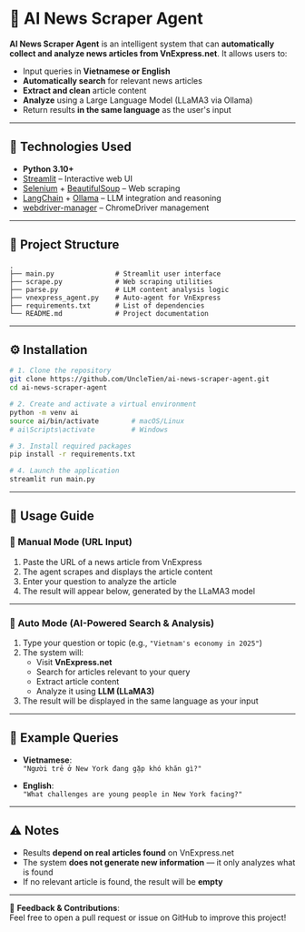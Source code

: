 # 🧠 AI News Scraper Agent

**AI News Scraper Agent** is an intelligent system that can **automatically collect and analyze news articles from VnExpress.net**. It allows users to:

- Input queries in **Vietnamese or English**
- **Automatically search** for relevant news articles
- **Extract and clean** article content
- **Analyze** using a Large Language Model (LLaMA3 via Ollama)
- Return results **in the same language** as the user's input

---

## 🧰 Technologies Used

- **Python 3.10+**
- [Streamlit](https://streamlit.io/) – Interactive web UI
- [Selenium](https://www.selenium.dev/) + [BeautifulSoup](https://www.crummy.com/software/BeautifulSoup/) – Web scraping
- [LangChain](https://www.langchain.com/) + [Ollama](https://ollama.com/) – LLM integration and reasoning
- [webdriver-manager](https://pypi.org/project/webdriver-manager/) – ChromeDriver management

---

## 📁 Project Structure

```
.
├── main.py               # Streamlit user interface
├── scrape.py             # Web scraping utilities
├── parse.py              # LLM content analysis logic
├── vnexpress_agent.py    # Auto-agent for VnExpress
├── requirements.txt      # List of dependencies
└── README.md             # Project documentation
```

---

## ⚙️ Installation

```bash
# 1. Clone the repository
git clone https://github.com/UncleTien/ai-news-scraper-agent.git
cd ai-news-scraper-agent

# 2. Create and activate a virtual environment
python -m venv ai
source ai/bin/activate        # macOS/Linux
# ai\Scripts\activate         # Windows

# 3. Install required packages
pip install -r requirements.txt

# 4. Launch the application
streamlit run main.py
```

---

## 🚀 Usage Guide

### 🔎 Manual Mode (URL Input)

1. Paste the URL of a news article from VnExpress  
2. The agent scrapes and displays the article content  
3. Enter your question to analyze the article  
4. The result will appear below, generated by the LLaMA3 model  

---

### 🤖 Auto Mode (AI-Powered Search & Analysis)

1. Type your question or topic (e.g., `"Vietnam's economy in 2025"`)  
2. The system will:
   - Visit **VnExpress.net**
   - Search for articles relevant to your query
   - Extract article content
   - Analyze it using **LLM (LLaMA3)**  
3. The result will be displayed in the same language as your input

---

## 💬 Example Queries

- **Vietnamese**:  
  `"Người trẻ ở New York đang gặp khó khăn gì?"`

- **English**:  
  `"What challenges are young people in New York facing?"`

---

## ⚠️ Notes

- Results **depend on real articles found** on VnExpress.net  
- The system **does not generate new information** — it only analyzes what is found  
- If no relevant article is found, the result will be **empty**

---

📌 **Feedback & Contributions**:  
Feel free to open a pull request or issue on GitHub to improve this project!
